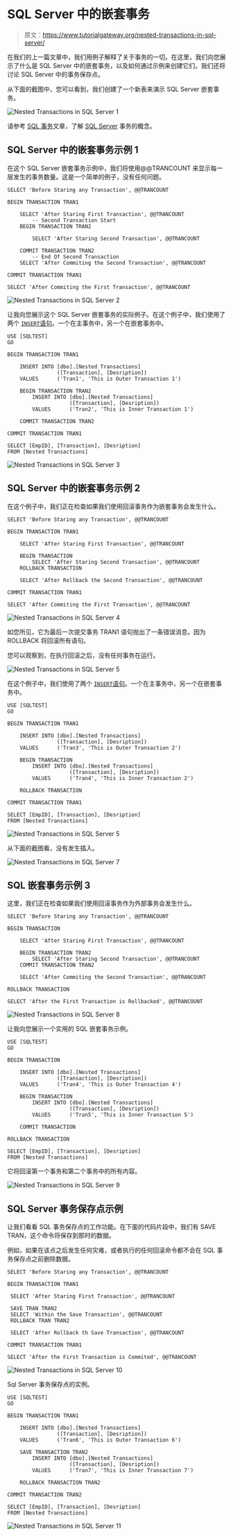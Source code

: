 # SQL Server 中的嵌套事务

> 原文：<https://www.tutorialgateway.org/nested-transactions-in-sql-server/>

在我们的上一篇文章中，我们用例子解释了关于事务的一切。在这里，我们向您展示了什么是 SQL Server 中的嵌套事务，以及如何通过示例来创建它们。我们还将讨论 SQL Server 中的事务保存点。

从下面的截图中，您可以看到，我们创建了一个新表来演示 SQL Server 嵌套事务。

![Nested Transactions in SQL Server 1](img/cd1c5444c26c0ae3e654e42fcce9cddc.png)

请参考 [SQL 事务](https://www.tutorialgateway.org/sql-transaction/)文章，了解 [SQL Server](https://www.tutorialgateway.org/sql/) 事务的概念。

## SQL Server 中的嵌套事务示例 1

在这个 SQL Server 嵌套事务示例中，我们将使用@@TRANCOUNT 来显示每一层发生的事务数量。这是一个简单的例子，没有任何问题。

```
SELECT 'Before Staring any Transaction', @@TRANCOUNT 

BEGIN TRANSACTION TRAN1

	SELECT 'After Staring First Transaction', @@TRANCOUNT 
        -- Second Transaction Start
	BEGIN TRANSACTION TRAN2 

		SELECT 'After Staring Second Transaction', @@TRANCOUNT 

	COMMIT TRANSACTION TRAN2
        -- End Of Second Transaction 
	SELECT 'After Commiting the Second Transaction', @@TRANCOUNT 

COMMIT TRANSACTION TRAN1

SELECT 'After Commiting the First Transaction', @@TRANCOUNT
```

![Nested Transactions in SQL Server 2](img/86e7098786911c731e4d351459936277.png)

让我向您展示这个 SQL Server 嵌套事务的实际例子。在这个例子中，我们使用了两个 [`INSERT`语句](https://www.tutorialgateway.org/sql-insert-statement/)。一个在主事务中，另一个在嵌套事务中。

```
USE [SQLTEST]
GO

BEGIN TRANSACTION TRAN1

	INSERT INTO [dbo].[Nested Transactions] 
				([Transaction], [Desription])
	VALUES		('Tran1', 'This is Outer Transaction 1')

	BEGIN TRANSACTION TRAN2 
		INSERT INTO [dbo].[Nested Transactions] 
					([Transaction], [Desription])
		VALUES		('Tran2', 'This is Inner Transaction 1')

	COMMIT TRANSACTION TRAN2

COMMIT TRANSACTION TRAN1

SELECT [EmpID], [Transaction], [Desription]
FROM [Nested Transactions]
```

![Nested Transactions in SQL Server 3](img/ff61ad35c356ad96b2e20090b23db6f7.png)

## SQL Server 中的嵌套事务示例 2

在这个例子中，我们正在检查如果我们使用回滚事务作为嵌套事务会发生什么。

```
SELECT 'Before Staring any Transaction', @@TRANCOUNT 

BEGIN TRANSACTION TRAN1

	SELECT 'After Staring First Transaction', @@TRANCOUNT 

	BEGIN TRANSACTION 		
		SELECT 'After Staring Second Transaction', @@TRANCOUNT 
	ROLLBACK TRANSACTION

	SELECT 'After Rollback the Second Transaction', @@TRANCOUNT 

COMMIT TRANSACTION TRAN1

SELECT 'After Commiting the First Transaction', @@TRANCOUNT
```

![Nested Transactions in SQL Server 4](img/9a257f37a9feeda1ec089dbfb8a914ea.png)

如您所见，它为最后一次提交事务 TRAN1 语句抛出了一条错误消息。因为 ROLLBACK 将回滚所有语句。

您可以观察到，在执行回滚之后，没有任何事务在运行。

![Nested Transactions in SQL Server 5](img/ad3fb568a9a1cf40880ce4801b27d5a6.png)

在这个例子中，我们使用了两个 [`INSERT`语句](https://www.tutorialgateway.org/sql-insert-statement/)。一个在主事务中，另一个在嵌套事务中。

```
USE [SQLTEST]
GO

BEGIN TRANSACTION TRAN1

	INSERT INTO [dbo].[Nested Transactions] 
				([Transaction], [Desription])
	VALUES		('Tran3', 'This is Outer Transaction 2')

	BEGIN TRANSACTION 
		INSERT INTO [dbo].[Nested Transactions] 
					([Transaction], [Desription])
		VALUES		('Tran4', 'This is Inner Transaction 2')

	ROLLBACK TRANSACTION 

COMMIT TRANSACTION TRAN1

SELECT [EmpID], [Transaction], [Desription]
FROM [Nested Transactions]
```

![Nested Transactions in SQL Server 5](img/cc5ff7f82ffc55f9fa59b1dfba28d168.png)

从下面的截图看，没有发生插入。

![Nested Transactions in SQL Server 7](img/376c45bb264a718aa5746b9930602dd9.png)

## SQL 嵌套事务示例 3

这里，我们正在检查如果我们使用回滚事务作为外部事务会发生什么。

```
SELECT 'Before Staring any Transaction', @@TRANCOUNT 

BEGIN TRANSACTION 

	SELECT 'After Staring First Transaction', @@TRANCOUNT 

	BEGIN TRANSACTION TRAN2 
		SELECT 'After Staring Second Transaction', @@TRANCOUNT 
	COMMIT TRANSACTION TRAN2

	SELECT 'After Commiting the Second Transaction', @@TRANCOUNT 

ROLLBACK TRANSACTION 

SELECT 'After the First Transaction is Rollbacked', @@TRANCOUNT
```

![Nested Transactions in SQL Server 8](img/3f2194a59e90d09d9b8400ce648aac19.png)

让我向您展示一个实用的 SQL 嵌套事务示例。

```
USE [SQLTEST]
GO

BEGIN TRANSACTION

	INSERT INTO [dbo].[Nested Transactions] 
				([Transaction], [Desription])
	VALUES		('Tran4', 'This is Outer Transaction 4')

	BEGIN TRANSACTION 
		INSERT INTO [dbo].[Nested Transactions] 
					([Transaction], [Desription])
		VALUES		('Tran5', 'This is Inner Transaction 5')

	COMMIT TRANSACTION 

ROLLBACK TRANSACTION

SELECT [EmpID], [Transaction], [Desription]
FROM [Nested Transactions]
```

它将回滚第一个事务和第二个事务中的所有内容。

![Nested Transactions in SQL Server 9](img/61b6ceacd605c64b1463fbaa0ffde68e.png)

## SQL Server 事务保存点示例

让我们看看 SQL 事务保存点的工作功能。在下面的代码片段中，我们有 SAVE TRAN，这个命令将保存到那时的数据。

例如，如果在该点之后发生任何灾难，或者执行的任何回滚命令都不会在 SQL 事务保存点之前删除数据。

```
SELECT 'Before Staring any Transaction', @@TRANCOUNT 

BEGIN TRANSACTION TRAN1

 SELECT 'After Staring First Transaction', @@TRANCOUNT 

 SAVE TRAN TRAN2  
 SELECT 'Within the Save Transaction', @@TRANCOUNT 
 ROLLBACK TRAN TRAN2

 SELECT 'After Rollback th Save Transaction', @@TRANCOUNT 

COMMIT TRANSACTION TRAN1

SELECT 'After the First Transaction is Commited', @@TRANCOUNT 
```

![Nested Transactions in SQL Server 10](img/0eee3d7fce2f6159279398bb57d55193.png)

Sql Server 事务保存点的实例。

```
USE [SQLTEST]
GO

BEGIN TRANSACTION TRAN1

	INSERT INTO [dbo].[Nested Transactions] 
				([Transaction], [Desription])
	VALUES		('Tran6', 'This is Outer Transaction 6')

	SAVE TRANSACTION TRAN2
		INSERT INTO [dbo].[Nested Transactions] 
					([Transaction], [Desription])
		VALUES		('Tran7', 'This is Inner Transaction 7')

	ROLLBACK TRANSACTION TRAN2

COMMIT TRANSACTION TRAN2

SELECT [EmpID], [Transaction], [Desription]
FROM [Nested Transactions]
```

![Nested Transactions in SQL Server 11](img/26b4f0aaa1873bf79b5982cae1122603.png)